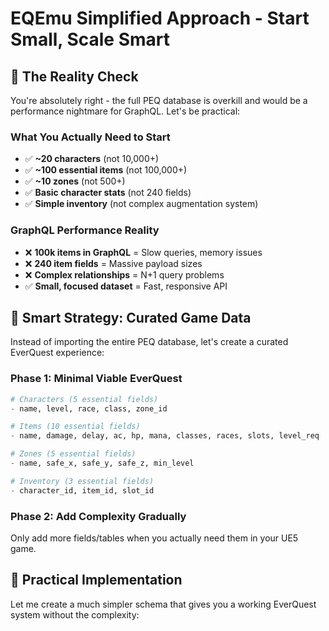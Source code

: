 # EQEmu Simplified Approach - Start Small, Scale Smart

## 🤔 **The Reality Check**

You're absolutely right - the full PEQ database is overkill and would be a performance nightmare for GraphQL. Let's be practical:

### **What You Actually Need to Start**
- ✅ **~20 characters** (not 10,000+)
- ✅ **~100 essential items** (not 100,000+)
- ✅ **~10 zones** (not 500+)
- ✅ **Basic character stats** (not 240 fields)
- ✅ **Simple inventory** (not complex augmentation system)

### **GraphQL Performance Reality**
- ❌ **100k items in GraphQL** = Slow queries, memory issues
- ❌ **240 item fields** = Massive payload sizes
- ❌ **Complex relationships** = N+1 query problems
- ✅ **Small, focused dataset** = Fast, responsive API

## 🎯 **Smart Strategy: Curated Game Data**

Instead of importing the entire PEQ database, let's create a curated EverQuest experience:

### **Phase 1: Minimal Viable EverQuest**
```elixir
# Characters (5 essential fields)
- name, level, race, class, zone_id

# Items (10 essential fields)  
- name, damage, delay, ac, hp, mana, classes, races, slots, level_req

# Zones (5 essential fields)
- name, safe_x, safe_y, safe_z, min_level

# Inventory (3 essential fields)
- character_id, item_id, slot_id
```

### **Phase 2: Add Complexity Gradually**
Only add more fields/tables when you actually need them in your UE5 game.

## 🚀 **Practical Implementation**

Let me create a much simpler schema that gives you a working EverQuest system without the complexity: